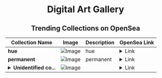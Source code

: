 <div align="center">

# Digital Art Gallery

## Trending Collections on OpenSea

| Collection Name                       | Image                                                                                     | Description                       | OpenSea Link                                                                                          |
|---------------------------------------|-------------------------------------------------------------------------------------------|-----------------------------------|--------------------------------------------------------------------------------------------------------|
| **hue** | ![Image](https://i.seadn.io/s/raw/files/a19d71021409a0c9d6746863e5b9d716.jpg?w=500&auto=format?w=200&auto=format) | hue | <details><summary>Link</summary>[hue](https://opensea.io/collection/hue-16)</details> |
| **permanent** | ![Image](https://i.seadn.io/s/raw/files/eb092385ee6269bd2c50da2ed08f62c1.jpg?w=500&auto=format?w=200&auto=format) | permanent | <details><summary>Link</summary>[permanent](https://opensea.io/collection/permanent-27)</details> |
| **<details><summary>Unidentified co...</summary>Unidentified contract 60d83fc7-b44f-4117-bd4c-a92d7a6c38e5</details>** | ![Image](https://i.seadn.io/s/raw/files/5a3ac3ffe42033afff2632c8556a0bbc.png?w=500&auto=format?w=200&auto=format) |  | <details><summary>Link</summary>[Unidentified contract 60d83fc7-b44f-4117-bd4c-a92d7a6c38e5](https://opensea.io/collection/unidentified-contract-60d83fc7-b44f-4117-bd4c-a92d)</details> |

</div>
